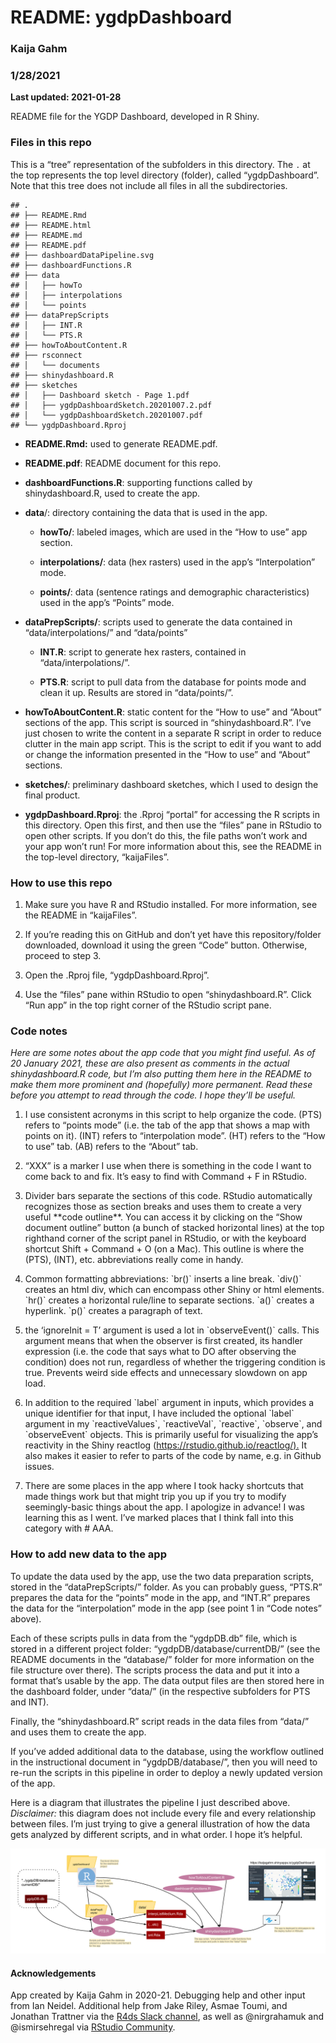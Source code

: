 
# README: ygdpDashboard

### Kaija Gahm

### 1/28/2021

**Last updated: 2021-01-28**

README file for the YGDP Dashboard, developed in R Shiny.

### Files in this repo

This is a “tree” representation of the subfolders in this directory. The
`.` at the top represents the top level directory (folder), called
“ygdpDashboard”. Note that this tree does not include all files in all
the subdirectories.

    ## .
    ## ├── README.Rmd
    ## ├── README.html
    ## ├── README.md
    ## ├── README.pdf
    ## ├── dashboardDataPipeline.svg
    ## ├── dashboardFunctions.R
    ## ├── data
    ## │   ├── howTo
    ## │   ├── interpolations
    ## │   └── points
    ## ├── dataPrepScripts
    ## │   ├── INT.R
    ## │   └── PTS.R
    ## ├── howToAboutContent.R
    ## ├── rsconnect
    ## │   └── documents
    ## ├── shinydashboard.R
    ## ├── sketches
    ## │   ├── Dashboard sketch - Page 1.pdf
    ## │   ├── ygdpDashboardSketch.20201007.2.pdf
    ## │   └── ygdpDashboardSketch.20201007.pdf
    ## └── ygdpDashboard.Rproj

-   **README.Rmd:** used to generate README.pdf.

-   **README.pdf**: README document for this repo.

-   **dashboardFunctions.R**: supporting functions called by
    shinydashboard.R, used to create the app.

-   **data**/: directory containing the data that is used in the app.

    -   **howTo/**: labeled images, which are used in the “How to use”
        app section.

    -   **interpolations/**: data (hex rasters) used in the app’s
        “Interpolation” mode.

    -   **points/**: data (sentence ratings and demographic
        characteristics) used in the app’s “Points” mode.

-   **dataPrepScripts/**: scripts used to generate the data contained in
    “data/interpolations/” and “data/points”

    -   **INT.R**: script to generate hex rasters, contained in
        “data/interpolations/”.

    -   **PTS.R**: script to pull data from the database for points mode
        and clean it up. Results are stored in “data/points/”.

-   **howToAboutContent.R**: static content for the “How to use” and
    “About” sections of the app. This script is sourced in
    “shinydashboard.R”. I’ve just chosen to write the content in a
    separate R script in order to reduce clutter in the main app script.
    This is the script to edit if you want to add or change the
    information presented in the “How to use” and “About” sections.

-   **sketches/**: preliminary dashboard sketches, which I used to
    design the final product.

-   **ygdpDashboard.Rproj**: the .Rproj “portal” for accessing the R
    scripts in this directory. Open this first, and then use the “files”
    pane in RStudio to open other scripts. If you don’t do this, the
    file paths won’t work and your app won’t run! For more information
    about this, see the README in the top-level directory, “kaijaFiles”.

### How to use this repo

1.  Make sure you have R and RStudio installed. For more information,
    see the README in “kaijaFiles”.

2.  If you’re reading this on GitHub and don’t yet have this
    repository/folder downloaded, download it using the green “Code”
    button. Otherwise, proceed to step 3.

3.  Open the .Rproj file, “ygdpDashboard.Rproj”.

4.  Use the “files” pane within RStudio to open “shinydashboard.R”.
    Click “Run app” in the top right corner of the RStudio script pane.

### Code notes

*Here are some notes about the app code that you might find useful. As
of 20 January 2021, these are also present as comments in the actual
shinydashboard.R code, but I’m also putting them here in the README to
make them more prominent and (hopefully) more permanent. Read these
before you attempt to read through the code. I hope they’ll be useful.*

1.  I use consistent acronyms in this script to help organize the code.
    (PTS) refers to “points mode” (i.e. the tab of the app that shows a
    map with points on it). (INT) refers to “interpolation mode”. (HT)
    refers to the “How to use” tab. (AB) refers to the “About” tab.

2.  “XXX” is a marker I use when there is something in the code I want
    to come back to and fix. It’s easy to find with Command + F in
    RStudio.

3.  Divider bars separate the sections of this code. RStudio
    automatically recognizes those as section breaks and uses them to
    create a very useful \*\*code outline\*\*. You can access it by
    clicking on the “Show document outline” button (a bunch of stacked
    horizontal lines) at the top righthand corner of the script panel in
    RStudio, or with the keyboard shortcut Shift + Command + O (on a
    Mac). This outline is where the (PTS), (INT), etc. abbreviations
    really come in handy.

4.  Common formatting abbreviations: \`br()\` inserts a line break.
    \`div()\` creates an html div, which can encompass other Shiny or
    html elements. \`hr()\` creates a horizontal rule/line to separate
    sections. \`a()\` creates a hyperlink. \`p()\` creates a paragraph
    of text.

5.  the ‘ignoreInit = T’ argument is used a lot in \`observeEvent()\`
    calls. This argument means that when the observer is first created,
    its handler expression (i.e. the code that says what to DO after
    observing the condition) does not run, regardless of whether the
    triggering condition is true. Prevents weird side effects and
    unnecessary slowdown on app load.

6.  In addition to the required \`label\` argument in inputs, which
    provides a unique identifier for that input, I have included the
    optional \`label\` argument in my \`reactiveValues\`,
    \`reactiveVal\`, \`reactive\`, \`observe\`, and \`observeEvent\`
    objects. This is primarily useful for visualizing the app’s
    reactivity in the Shiny reactlog
    (<https://rstudio.github.io/reactlog/).> It also makes it easier to
    refer to parts of the code by name, e.g. in Github issues.

7.  There are some places in the app where I took hacky shortcuts that
    made things work but that might trip you up if you try to modify
    seemingly-basic things about the app. I apologize in advance! I was
    learning this as I went. I’ve marked places that I think fall into
    this category with \# AAA.

### How to add new data to the app

To update the data used by the app, use the two data preparation
scripts, stored in the “dataPrepScripts/” folder. As you can probably
guess, “PTS.R” prepares the data for the “points” mode in the app, and
“INT.R” prepares the data for the “interpolation” mode in the app (see
point 1 in “Code notes” above).

Each of these scripts pulls in data from the “ygdpDB.db” file, which is
stored in a different project folder: “ygdpDB/database/currentDB/” (see
the README documents in the “database/” folder for more information on
the file structure over there). The scripts process the data and put it
into a format that’s usable by the app. The data output files are then
stored here in the dashboard folder, under “data/” (in the respective
subfolders for PTS and INT).

Finally, the “shinydashboard.R” script reads in the data files from
“data/” and uses them to create the app.

If you’ve added additional data to the database, using the workflow
outlined in the instructional document in “ygdpDB/database/”, then you
will need to re-run the scripts in this pipeline in order to deploy a
newly updated version of the app.

Here is a diagram that illustrates the pipeline I just described above.
*Disclaimer:* this diagram does not include every file and every
relationship between files. I’m just trying to give a general
illustration of how the data gets analyzed by different scripts, and in
what order. I hope it’s helpful.

![](dashboardDataPipeline.svg)

#### Acknowledgements

App created by Kaija Gahm in 2020-21. Debugging help and other input
from Ian Neidel. Additional help from Jake Riley, Asmae Toumi, and
Jonathan Trattner via the [R4ds Slack
channel](https://www.rfordatasci.com/), as well as @nirgrahamuk and
@ismirsehregal via [RStudio Community](https://community.rstudio.com/).
